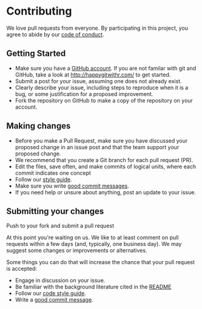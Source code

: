 # Contributing

We love pull requests from everyone. By participating in this project, you
agree to abide by our [code of conduct](CONDUCT.md).

## Getting Started

* Make sure you have a [GitHub account](https://github.com/signup/free). If you are not familar with git and GitHub, take a look at <http://happygitwithr.com/> to get started.
* Submit a post for your issue, assuming one does not already exist.
* Clearly describe your issue, including steps to reproduce when it is a bug, or some justification for a proposed improvement.
* Fork the repository on GitHub to make a copy of the repository on your account. 
    

## Making changes

* Before you make a Pull Request, make sure you have discussed your proposed change in an issue post and that the team support your proposed change.
* We recommend that you create a Git branch for each pull request (PR).
* Edit the files, save often, and make commits of logical units, where each commit indicates one concept
* Follow our [style guide](http://adv-r.had.co.nz/Style.html).
* Make sure you write [good commit messages](http://tbaggery.com/2008/04/19/a-note-about-git-commit-messages.html).
* If you need help or unsure about anything, post an update to your issue.

## Submitting your changes

Push to your fork and submit a pull request

At this point you're waiting on us. We like to at least comment on pull requests within a few days (and, typically, one business day). We may suggest some changes or improvements or alternatives.

Some things you can do that will increase the chance that your pull request is accepted:

* Engage in discussion on your issue.
* Be familiar with the background literature cited in the [README](README.Rmd)
* Follow our [code style guide](http://adv-r.had.co.nz/Style.html).
* Write a [good commit message](http://tbaggery.com/2008/04/19/a-note-about-git-commit-messages.html).


